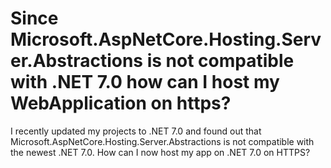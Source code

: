 
# Since Microsoft.AspNetCore.Hosting.Server.Abstractions is not compatible with .NET 7.0 how can I host my WebApplication on https?

I recently updated my projects to .NET 7.0 and found out that Microsoft.AspNetCore.Hosting.Server.Abstractions is not compatible with the newest .NET 7.0.
How can I now host my app on .NET 7.0 on HTTPS?

        